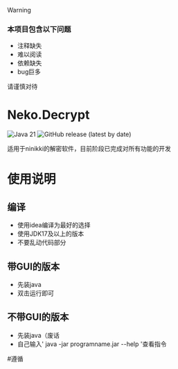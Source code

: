 > [!WARNING]
> ### 本项目包含以下问题
> - 注释缺失
> - 难以阅读
> - 依赖缺失
> - bug巨多
>
> 请谨慎对待

# Neko.Decrypt
![Java 21](https://img.shields.io/badge/JDK-21+-green.svg)
![GitHub release (latest by date)](https://img.shields.io/github/v/release/lsjllxhc/neko.decrypt?label=releases)

适用于ninikki的解密软件，目前阶段已完成对所有功能的开发

# 使用说明

## 编译

- 使用idea编译为最好的选择
- 使用JDK17及以上的版本
- 不要乱动代码部分

## 带GUI的版本

- 先装java
- 双击运行即可

## 不带GUI的版本

- 先装java（废话
- 自己输入' java -jar programname.jar --help '查看指令

#遵循
